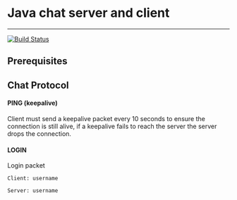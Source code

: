 # Java chat server and client
---
[![Build Status](https://travis-ci.org/ryanshawty/G53SQM.svg?branch=master)](https://travis-ci.org/ryanshawty/G53SQM)

## Prerequisites

## Chat Protocol

#### PING (keepalive)
Client must send a keepalive packet every 10 seconds to ensure the connection is still alive, if a keepalive fails to reach the server the server drops the connection.

#### LOGIN <username>
Login packet
```
Client: username

Server: username
```